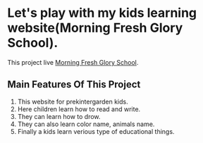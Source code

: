 # Let's play with my kids learning website(Morning Fresh Glory School).

This project live [Morning Fresh Glory School](https://relaxed-babbage-19123f.netlify.app/).

## Main Features Of This Project
1. This website for prekintergarden kids.
2. Here children learn how to read and write.
3. They can learn how to drow.
4. They can also learn color name, animals name.
5. Finally a kids learn verious type of educational things.

